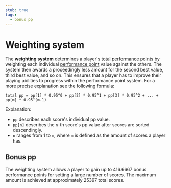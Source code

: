 ```yaml
---
stub: true
tags:
  - bonus pp
---
```


# Weighting system

The **weighting system** determines a player's [total performance points](/wiki/Performance_Points/Total_Performance_Points) by weighting each individual [performance point](/wiki/Performance_Points) value against the others. The system then awards a proceedingly less amount for the second best value, third best value, and so on. This ensures that a player has to improve their playing abilities to progress within the performance point system. For a more precise explanation see the following formula:

`total pp = pp[1] * 0.95^0 + pp[2] * 0.95^1 + pp[3] * 0.95^2 + ... + pp[m] * 0.95^(m-1)`

Explanation:

- `pp` describes each score's individual pp value.
- `pp[n]` describes the `n`-th score's pp value after scores are sorted descendingly.
- `n` ranges from 1 to `m`, where `m` is defined as the amount of scores a player has.

## Bonus pp

The weighting system allows a player to gain up to 416.6667 bonus performance points for setting a large number of scores. The maximum amount is achieved at approximately 25397 total scores.
